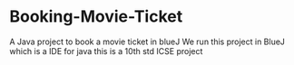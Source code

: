 # Booking-Movie-Ticket
A Java project to book a movie ticket in blueJ
We run this project in BlueJ which is a IDE for java 
this is a 10th std ICSE project

